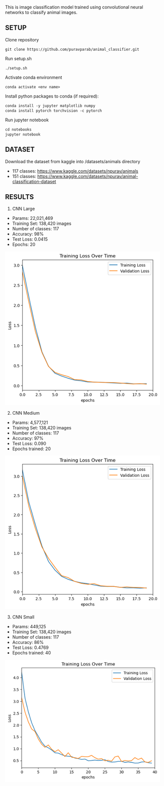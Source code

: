 This is image classification model trained using convolutional neural networks to classify animal images.

## SETUP

Clone repository
```
git clone https://github.com/puravparab/animal_classifier.git
```

Run setup.sh
```
./setup.sh
```

Activate conda environment
```
conda activate <env name>
```

Install python packages to conda (if required):
```
conda install -y jupyter matplotlib numpy
conda install pytorch torchvision -c pytorch
```

Run jupyter notebook
```
cd notebooks
jupyter notebook
```

## DATASET

Download the dataset from kaggle into /datasets/animals directory

- 117 classes: https://www.kaggle.com/datasets/npurav/animals
- 151 classes: https://www.kaggle.com/datasets/npurav/animal-classification-dataset

## RESULTS

1. CNN Large

- Params: 22,021,469
- Training Set: 138,420 images
- Number of classes: 117
- Accuracy: 98%
- Test Loss: 0.0415
- Epochs: 20

![Loss curve](images/AClarge/loss.png)

2. CNN Medium

- Params: 4,577,121
- Training Set: 138,420 images
- Number of classes: 117
- Accuracy: 97%
- Test Loss: 0.090
- Epochs trained: 20

![Loss curve](images/ACmed/loss.png)

3. CNN Small

- Params: 449,125
- Training Set: 138,420 images
- Number of classes: 117
- Accuracy: 86%
- Test Loss: 0.4769
- Epochs trained: 40

![Loss curve](images/ACsmall/loss.png)



